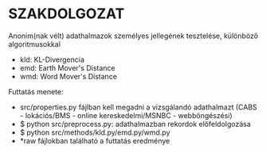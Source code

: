 # SZAKDOLGOZAT
Anonim(nak vélt) adathalmazok személyes jellegének tesztelése, különböző algoritmusokkal
 - kld: KL-Divergencia
 - emd: Earth Mover's Distance
 - wmd: Word Mover's Distance

Futtatás menete:
- src/properties.py fájlban kell megadni a vizsgálandó adathalmazt (CABS - lokációs/BMS - online kereskedelmi/MSNBC - webböngészési)
- $ python src/preprocess.py: adathalmazban rekordok előfeldolgozása
- $ python src/methods/kld.py/emd.py/wmd.py
- *raw fájlokban található a futtatás eredménye
